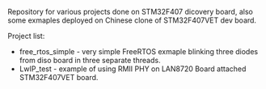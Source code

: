Repository for various projects done on STM32F407 dicovery board, also some exmaples deployed on Chinese clone of STM32F407VET dev board.

Project list:

* free_rtos_simple - very simple FreeRTOS exmaple blinking three diodes from diso board in three separate threads.
* LwIP_test - example of using RMII PHY on LAN8720 Board attached STM32F407VET board.
